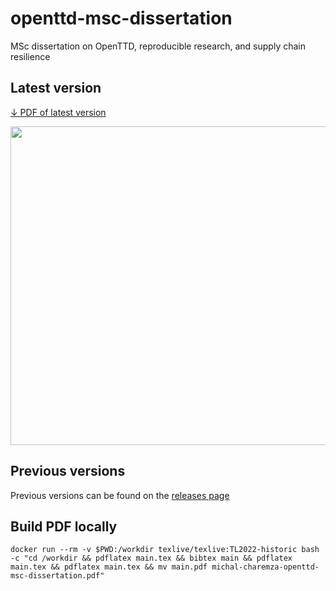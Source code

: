 # openttd-msc-dissertation

MSc dissertation on OpenTTD, reproducible research, and supply chain resilience


## Latest version

[↓ PDF of latest version](https://github.com/michalc/openttd-msc-dissertation/releases/latest)

<a href="https://github.com/michalc/openttd-msc-dissertation/releases/latest/download/michal-charemza-openttd-msc-dissertation.pdf" title="Download PDF of latest version">
    <img src="https://github.com/michalc/openttd-msc-dissertation/releases/latest/download/michal-charemza-openttd-msc-dissertation.png" width="510">
</a>


## Previous versions

Previous versions can be found on the [releases page](https://github.com/michalc/openttd-msc-dissertation/releases)


## Build PDF locally

```
docker run --rm -v $PWD:/workdir texlive/texlive:TL2022-historic bash -c "cd /workdir && pdflatex main.tex && bibtex main && pdflatex main.tex && pdflatex main.tex && mv main.pdf michal-charemza-openttd-msc-dissertation.pdf"
```
